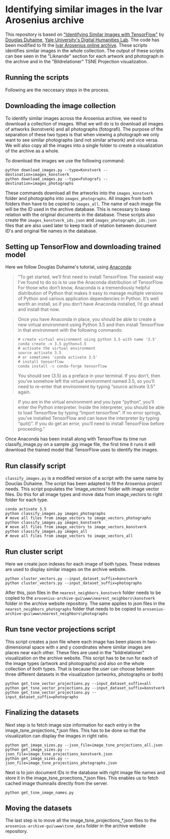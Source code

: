 # Identifying similar images in the Ivar Arosenius archive

This repository is based on ["Identifying Similar Images with TensorFlow"](https://douglasduhaime.com/posts/identifying-similar-images-with-tensorflow.html) by [Douglas Duhaime](https://douglasduhaime.com/), [Yale University's Digital Humanities Lab](http://dhlab.yale.edu/). The code has been modified to fit the [Ivar Arosenius online archive](http://aroseniusarkivet.org). These scripts identifies similar images in the whole collection.
The output of these scripts can bee seen in the "Liknande" section for each artwork and photograph in the archive and in the "Bildrelationer" TSNE Projection visualization.

## Running the scripts

Following are the neccesary steps in the process.

## Downloading the image collection

To identify similar images across the Arosenius archive, we need to download a collection of images. What we will do is to download all images of artworks (konstverk) and all photographs (fotografi). The purpose of the separation of these two types is that when viewing a photograph we only want to see similar photographs (and not similar artwork) and vice versa. We will also copy all the images into a single folder to create a visualization of the archive as a whole.

To download the images we use the following command:
```
python download_images.py --type=Konstverk --destination=images_konstverk
python download_images.py --type=Fotografi --destination=images_photographs
```
These commands download all the artworks into the `images_konstverk` folder and photographs into `images_photographs`. All images from both folders then have to be copied to `images_all`. The name of each image file will be the ID used in the archive database. This is necessary to keep relation with the original documents in the database.
These scripts also create the `images_konstverk_ids.json` and `images_photographs_ids.json` files that are also used later to keep track of relation between document ID's and original file names in the database.

## Setting up TensorFlow and downloading trained model

Here we follow Douglas Duhaime's tutorial, using [Anaconda](https://www.continuum.io/downloads):

>"To get started, we’ll first need to install TensorFlow. The easiest way I’ve found to do so is to use the Anaconda distribution of TensorFlow. For those who don’t know, Anaconda is a tremendously helpful distribution of Python that makes it easy to manage multiple versions of Python and various application dependencies in Python. It’s well worth an install, so if you don’t have Anaconda installed, I’d go ahead and install that now.

>Once you have Anaconda in place, you should be able to create a new virtual environment using Python 3.5 and then install TensorFlow in that environment with the following commands:

>```
># create virtual environment using python 3.5 with name '3.5'
>conda create -n 3.5 python=3.5
># activate the virtual environment
>source activate 3.5
># or sometimes 'conda activate 3.5'
># install tensorflow
>conda install -c conda-forge tensorflow
>```
>You should see (3.5) as a preface in your terminal. If you don’t, then you’ve somehow left the virtual environment named 3.5, so you’ll need to re-enter that environment by typing “source activate 3.5” again.

>If you are in the virtual environment and you type “python”, you’ll enter the Python interpreter. Inside the interpreter, you should be able to load Tensorflow by typing “import tensorflow”. If no error springs, you’ve installed TensorFlow and can leave the interpreter by typing “quit()”. If you do get an error, you’ll need to install TensorFlow before proceeding."

Once Anaconda has been install along with TensorFlow its time run classify_image.py on a sample .jpg image file, the first time it runs it will download the trained model that TensorFlow uses to identify the images.

## Run classify script
`classify_images.py` is a modified version of a script with the same name by Douclas Duhaime. The script has been adapted to fit the Arosenius project needs.
This script populates the 'image_vectors' folder with image vector files. Do this for all image types and move data from image_vectors to right folder for each type.
```
conda activate 3.5
python classify_images.py images_photographs
# move all files from image_vectors to image_vectors_photographs
python classify_images.py images_konstverk
# move all files from image_vectors to image_vectors_konstverk
python classify_images.py images_all
# move all files from image_vectors to image_vectors_all
```

## Run cluster script
Here we create json indexes for each image of both types. These indexes are used to display similar images on the archive website.
```
python cluster_vectors.py --input_dataset_suffix=konstverk
python cluster_vectors.py --input_dataset_suffix=photographs
```
After this, json files in the `nearest_neighbors_konstverk` folder needs to be copied to the `arosenius-archive-gui\www\nearest_neighbors\konstverk` folder in the archive website repository. The same applies to json files in the `nearest_neighbors_photographs` folder that needs to be copied to `arosenius-archive-gui\www\nearest_neighbors\photographs`

## Run tsne vector projections script
This script creates a json file where each image has been places in two-dimensional space with x and y coordinates where similar images are places near each other. These files are used in the "bildrelationer" visualization on the archive website.
This script has to be run for each of the image types (artwork and photographs) and also on the whole collection of both types. That is because the user can choose between three different datasets in the visualization (artworks, photographs or both)
```
python get_tsne_vector_projections.py --input_dataset_suffix=all
python get_tsne_vector_projections.py --input_dataset_suffix=konstverk
python get_tsne_vector_projections.py --input_dataset_suffix=photographs
```

## Finalizing the datasets
Next step is to fetch image size information for each entry in the image_tsne_projections_*.json files. This has to be done so that the visualization can display the images in right ratio.
```
python get_image_sizes.py --json_file=image_tsne_projections_all.json
python get_image_sizes.py --json_file=image_tsne_projections_konstverk.json
python get_image_sizes.py --json_file=image_tsne_projections_photographs.json
```

Next is to join document IDs in the database with right image file names and store it in the image_tsne_proections_*.json files. This enables us to fetch cached image thumnails directly from the server.
```
python get_tsne_image_names.py
```

## Moving the datasets
The last step is to move all the image_tsne_projections_*.json files to the `arosenius-archive-gui\www\tsne_data` folder in the archive website repository.
